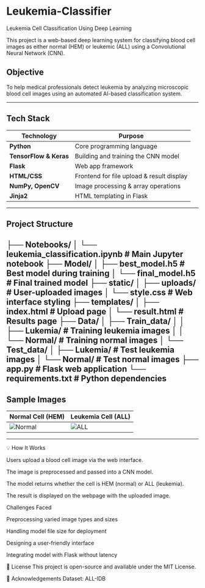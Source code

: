 # Leukemia-Classifier
Leukemia Cell Classification Using Deep Learning

This project is a web-based deep learning system for classifying blood cell images as either normal (HEM) or leukemic (ALL) using a Convolutional Neural Network (CNN).

##  Objective

To help medical professionals detect leukemia by analyzing microscopic blood cell images using an automated AI-based classification system.

---

##  Tech Stack

| Technology             | Purpose                                   |
|------------------------|-------------------------------------------|
| **Python**             | Core programming language                 |
| **TensorFlow & Keras** | Building and training the CNN model       |
| **Flask**              | Web app framework                         |
| **HTML/CSS**           | Frontend for file upload & result display |
| **NumPy, OpenCV**      | Image processing & array operations       |
| **Jinja2**             | HTML templating in Flask                  |

---

##  Project Structure

├── Notebooks/
│   └── leukemia_classification.ipynb  # Main Jupyter notebook
├── Model/
│   ├── best_model.h5                  # Best model during training
│   └── final_model.h5                 # Final trained model
├── static/
│   ├── uploads/                       # User-uploaded images
│   └── style.css                      # Web interface styling
├── templates/
│   ├── index.html                     # Upload page
│   └── result.html                    # Results page
├── Data/
│   ├── Train_data/
│   │   ├── Lukemia/                   # Training leukemia images
│   │   └── Normal/                    # Training normal images
│   └── Test_data/
│       ├── Lukemia/                   # Test leukemia images
│       └── Normal/                    # Test normal images
├── app.py                             # Flask web application
└── requirements.txt                   # Python dependencies
---

##  Sample Images

| Normal Cell (HEM) | Leukemia Cell (ALL) |
|-------------------|---------------------|
| ![Normal](static/samples/hem.jpg) | ![ALL](static/samples/all.jpg) |

---

💡 How It Works

Users upload a blood cell image via the web interface.

The image is preprocessed and passed into a CNN model.

The model returns whether the cell is HEM (normal) or ALL (leukemia).

The result is displayed on the webpage with the uploaded image.


Challenges Faced

Preprocessing varied image types and sizes

Handling model file size for deployment

Designing a user-friendly interface

Integrating model with Flask without latency


📄 License
This project is open-source and available under the MIT License.

🤝 Acknowledgements
Dataset: ALL-IDB